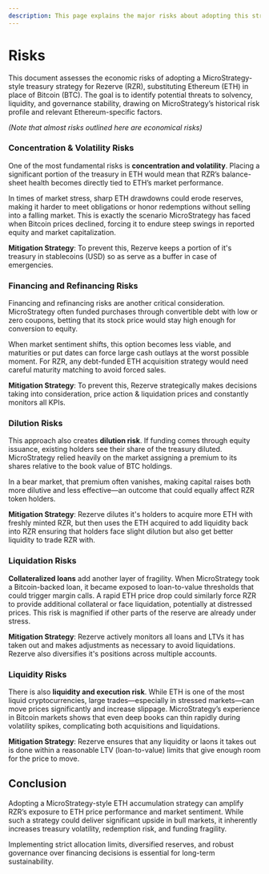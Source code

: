 ```yaml
---
description: This page explains the major risks about adopting this strategy
---
```


# Risks

This document assesses the economic risks of adopting a MicroStrategy-style treasury strategy for Rezerve (RZR), substituting Ethereum (ETH) in place of Bitcoin (BTC). The goal is to identify potential threats to solvency, liquidity, and governance stability, drawing on MicroStrategy’s historical risk profile and relevant Ethereum-specific factors.

_(Note that almost risks outlined here are economical risks)_

### Concentration & Volatility Risks

One of the most fundamental risks is **concentration and volatility**. Placing a significant portion of the treasury in ETH would mean that RZR’s balance-sheet health becomes directly tied to ETH’s market performance.

In times of market stress, sharp ETH drawdowns could erode reserves, making it harder to meet obligations or honor redemptions without selling into a falling market. This is exactly the scenario MicroStrategy has faced when Bitcoin prices declined, forcing it to endure steep swings in reported equity and market capitalization.

**Mitigation Strategy**: To prevent this, Rezerve keeps a portion of it's treasury in stablecoins (USD) so as serve as a buffer in case of emergencies.

### **Financing and Refinancing Risks**

Financing and refinancing risks are another critical consideration. MicroStrategy often funded purchases through convertible debt with low or zero coupons, betting that its stock price would stay high enough for conversion to equity.

When market sentiment shifts, this option becomes less viable, and maturities or put dates can force large cash outlays at the worst possible moment. For RZR, any debt-funded ETH acquisition strategy would need careful maturity matching to avoid forced sales.

**Mitigation Strategy**: To prevent this, Rezerve strategically makes decisions taking into consideration, price action & liquidation prices and constantly monitors all KPIs.

### Dilution Risks

This approach also creates **dilution risk**. If funding comes through equity issuance, existing holders see their share of the treasury diluted. MicroStrategy relied heavily on the market assigning a premium to its shares relative to the book value of BTC holdings.

In a bear market, that premium often vanishes, making capital raises both more dilutive and less effective—an outcome that could equally affect RZR token holders.

**Mitigation Strategy**: Rezerve dilutes it's holders to acquire more ETH with freshly minted RZR, but then uses the ETH acquired to add liquidity back into RZR ensuring that holders face slight dilution but also get better liquidity to trade RZR with.

### Liquidation Risks

**Collateralized loans** add another layer of fragility. When MicroStrategy took a Bitcoin-backed loan, it became exposed to loan-to-value thresholds that could trigger margin calls. A rapid ETH price drop could similarly force RZR to provide additional collateral or face liquidation, potentially at distressed prices. This risk is magnified if other parts of the reserve are already under stress.

**Mitigation Strategy**: Rezerve actively monitors all loans and LTVs it has taken out and makes adjustments as necessary to avoid liquidations. Rezerve also diversifies it's positions across multiple accounts.

### Liquidity Risks

There is also **liquidity and execution risk**. While ETH is one of the most liquid cryptocurrencies, large trades—especially in stressed markets—can move prices significantly and increase slippage. MicroStrategy’s experience in Bitcoin markets shows that even deep books can thin rapidly during volatility spikes, complicating both acquisitions and liquidations.

**Mitigation Strategy**: Rezerve ensures that any liquidity or laons it takes out is done within a reasonable LTV (loan-to-value) limits that give enough room for the price to move.

## Conclusion

Adopting a MicroStrategy-style ETH accumulation strategy can amplify RZR’s exposure to ETH price performance and market sentiment. While such a strategy could deliver significant upside in bull markets, it inherently increases treasury volatility, redemption risk, and funding fragility.

Implementing strict allocation limits, diversified reserves, and robust governance over financing decisions is essential for long-term sustainability.
